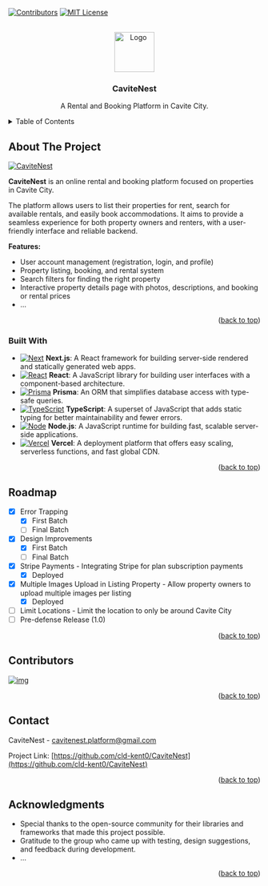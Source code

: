 <!-- PROJECT SHIELDS -->

[![Contributors][contributors-shield]][contributors-url]
[![MIT License][license-shield]][license-url]

<a id="readme-top"></a>

<!-- PROJECT LOGO -->
<br />
<div align="center">
  <a href="https://github.com/cld-kent0/CaviteNest">
    <img src="public/images/cavitenest.png" alt="Logo" width="80" height="80">
  </a>

<h3 align="center">CaviteNest</h3>

  <p align="center">
    A Rental and Booking Platform in Cavite City.
    <br />
  </p>
</div>

<!-- TABLE OF CONTENTS -->
<details>
  <summary>Table of Contents</summary>
  <ol>
    <li>
      <a href="#about-the-project">About The Project</a>
      <ul>
        <li><a href="#built-with">Built With</a></li>
      </ul>
    </li>
    <li><a href="#roadmap">Roadmap</a></li>
    <li><a href="#contact">Contact</a></li>
    <li><a href="#contributors">Contributors</a></li>
    <li><a href="#acknowledgments">Acknowledgments</a></li>
  </ol>
</details>

<!-- ABOUT THE PROJECT -->

## About The Project

[![CaviteNest][product-gif]](https://cavite-nest.vercel.app)

**CaviteNest** is an online rental and booking platform focused on properties in Cavite City.

The platform allows users to list their properties for rent, search for available rentals, and easily book accommodations. It aims to provide a seamless experience for both property owners and renters, with a user-friendly interface and reliable backend.

**Features:**

- User account management (registration, login, and profile)
- Property listing, booking, and rental system
- Search filters for finding the right property
- Interactive property details page with photos, descriptions, and booking or rental prices
- ...

<p align="right">(<a href="#readme-top">back to top</a>)</p>

### Built With

- [![Next][Next.js]][Next-url] **Next.js**: A React framework for building server-side rendered and statically generated web apps.
- [![React][React.js]][React-url] **React**: A JavaScript library for building user interfaces with a component-based architecture.
- [![Prisma][Prisma]][Prisma-url] **Prisma**: An ORM that simplifies database access with type-safe queries.
- [![TypeScript][TypeScript]][TypeScript-url] **TypeScript**: A superset of JavaScript that adds static typing for better maintainability and fewer errors.
- [![Node][Node.js]][Node.js-url] **Node.js**: A JavaScript runtime for building fast, scalable server-side applications.
- [![Vercel][Vercel]][Vercel-url] **Vercel**: A deployment platform that offers easy scaling, serverless functions, and fast global CDN.

<p align="right">(<a href="#readme-top">back to top</a>)</p>

<!-- ROADMAP -->

## Roadmap

- [x] Error Trapping
  - [x] First Batch
  - [ ] Final Batch
- [x] Design Improvements
  - [x] First Batch
  - [ ] Final Batch
- [x] Stripe Payments - Integrating Stripe for plan subscription payments
  - [x] Deployed
- [x] Multiple Images Upload in Listing Property - Allow property owners to upload multiple images per listing
  - [x] Deployed
- [ ] Limit Locations - Limit the location to only be around Cavite City
- [ ] Pre-defense Release (1.0)

<p align="right">(<a href="#readme-top">back to top</a>)</p>

<!-- CONTRIBUTORS -->

## Contributors

<a href="https://github.com/cld-kent0/CaviteNest/graphs/contributors">
  <img src="https://contrib.rocks/image?repo=cld-kent0/CaviteNest" alt="img" />
</a>

<p align="right">(<a href="#readme-top">back to top</a>)</p>

<!-- CONTACT -->

## Contact

CaviteNest - cavitenest.platform@gmail.com

Project Link: [https://github.com/cld-kent0/CaviteNest](https://github.com/cld-kent0/CaviteNest)

<p align="right">(<a href="#readme-top">back to top</a>)</p>

<!-- ACKNOWLEDGMENTS -->

## Acknowledgments

- Special thanks to the open-source community for their libraries and frameworks that made this project possible.
- Gratitude to the group who came up with testing, design suggestions, and feedback during development.
- ...

<p align="right">(<a href="#readme-top">back to top</a>)</p>

<!-- MARKDOWN LINKS & IMAGES -->

[product-gif]: https://github.com/cld-kent0/CaviteNest/blob/master/public/images/gif.gif
[contributors-shield]: https://img.shields.io/github/contributors/cld-kent0/CaviteNest.svg?style=for-the-badge
[contributors-url]: https://github.com/cld-kent0/CaviteNest/graphs/contributors
[license-shield]: https://img.shields.io/github/license/cld-kent0/CaviteNest?style=for-the-badge
[license-url]: https://github.com/cld-kent0/CaviteNest/blob/master/LICENSE.txt
[Next.js]: https://img.shields.io/badge/next.js-000000?style=for-the-badge&logo=nextdotjs&logoColor=white
[Next-url]: https://nextjs.org/
[React.js]: https://img.shields.io/badge/React-20232A?style=for-the-badge&logo=react&logoColor=61DAFB
[React-url]: https://reactjs.org/
[Prisma]: https://img.shields.io/badge/Prisma-%23457dd1?style=for-the-badge&logo=prisma
[Prisma-url]: https://www.prisma.io
[TypeScript]: https://img.shields.io/badge/Typescript-lightblue?style=for-the-badge&logo=typescript
[TypeScript-url]: https://www.typescriptlang.org/
[Node.js]: https://img.shields.io/badge/Node.js-%23e1efd8?style=for-the-badge&logo=node.js
[Node.js-url]: https://nodejs.org/en
[Vercel]: https://img.shields.io/badge/Vercel-black?style=for-the-badge&logo=vercel
[Vercel-url]: https://vercel.com
